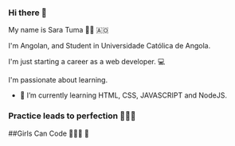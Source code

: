 ### Hi there 👋

<!--
**SaraTuma/SaraTuma** is a ✨ _special_ ✨ repository because its `README.md` (this file) appears on your GitHub profile.

Here are some ideas to get you started:

- 🔭 I’m currently working on ...
- 🌱 I’m currently learning ...
- 👯 I’m looking to collaborate on ...
- 🤔 I’m looking for help with ...
- 💬 Ask me about ...
- 📫 How to reach me: ...
- 😄 Pronouns: ...
- ⚡ Fun fact: ...
-->

My name is Sara Tuma 🧘‍♀️ 🇦🇴 

I'm Angolan, and Student in Universidade Católica de Angola.

I'm just starting a career as a web developer. 💻

I'm passionate about learning.

- 🌱 I’m currently learning HTML, CSS, JAVASCRIPT and NodeJS.

### Practice leads to perfection 👩🏾‍💻 
##Girls Can Code 👩🏾‍💻 💖 
